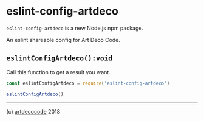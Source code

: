 # eslint-config-artdeco

`eslint-config-artdeco` is a new Node.js npm package.

An eslint shareable config for Art Deco Code.

## `eslintConfigArtdeco():void`

Call this function to get a result you want.

```js
const eslintConfigArtdeco = require('eslint-config-artdeco')

eslintConfigArtdeco()
```

---

(c) [artdecocode][1] 2018

[1]: https://artdeco.bz
